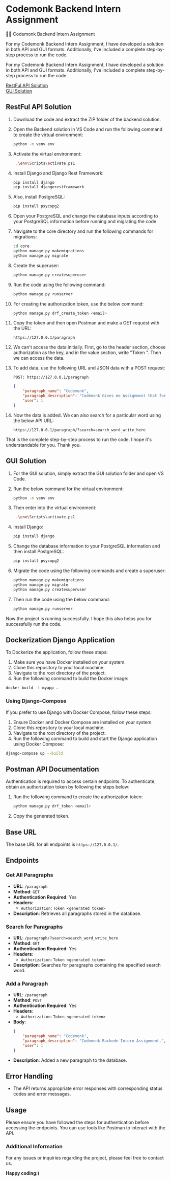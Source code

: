 # Codemonk Backend Intern Assignment

👨‍💻 Codemonk Backend Intern Assignment  

For my Codemonk Backend Intern Assignment, I have developed a solution in both API and GUI formats. Additionally, I've included a complete step-by-step process to run the code.

For my Codemonk Backend Intern Assignment, I have developed a solution in both API and GUI formats. Additionally, I've included a complete step-by-step process to run the code.

[RestFul API Solution](#restful-api-solution)  
[GUI Solution](#gui-solution)

## RestFul API Solution

1. Download the code and extract the ZIP folder of the backend solution.
2. Open the Backend solution in VS Code and run the following command to create the virtual environment:
   
   ```bash
   python -m venv env 
   ```
   
3. Activate the virtual environment:
   
   ```bash
    .\env\Scripts\activate.ps1
   ```
   
4. Install Django and Django Rest Framework:
   
   ```bash
   pip install django
   pip install djangorestframework
   ```
   
5. Also, install PostgreSQL:
   
   ```bash
   pip install psycopg2
   ```
   
6. Open your PostgreSQL and change the database inputs according to your PostgreSQL information before running and migrating the code.
7. Navigate to the core directory and run the following commands for migrations:
    
   ```bash
   cd core 
   python manage.py makemigrations
   python manage.py migrate 
   ```

8. Create the superuser:
    
   ```bash
   python manage.py createsuperuser
   ```

9. Run the code using the following command:
    
   ```bash
   python manage.py runserver
   ```

10. For creating the authorization token, use the below command:
    
    ```bash
    python manage.py drf_create_token <email>
    ```
    
11. Copy the token and then open Postman and make a GET request with the URL:
    
    ```
    https://127.0.0.1/paragraph
    ```
    
12. We can't access the data initially. First, go to the header section, choose authorization as the key, and in the value section, write "Token <generated token>". Then we can access the data.
13. To add data, use the following URL and JSON data with a POST request:
    
    ```
    POST: https://127.0.0.1/paragraph
    ```
    
    ```json
    {
        "paragraph_name": "Codemonk",
        "paragraph_description": "Codemonk Gives me Assignment that for that",
        "user": 1
    }
    ```
    
14. Now the data is added. We can also search for a particular word using the below API URL:
    
    ```
    https://127.0.0.1/paragraph/?search=search_word_write_here
    ```
That is the complete step-by-step process to run the code. I hope it's understandable for you. Thank you.

## GUI Solution

1. For the GUI solution, simply extract the GUI solution folder and open VS Code.
2. Run the below command for the virtual environment:
   
   ```bash
   python -m venv env 
   ```
   
3. Then enter into the virtual environment:
   
   ```bash
    .\env\Scripts\activate.ps1
   ```
   
4. Install Django:
   
   ```bash
   pip install django 
   ```
   
5. Change the database information to your PostgreSQL information and then install PostgreSQL:
   
   ```bash
   pip install psycopg2

   ```
   
6. Migrate the code using the following commands and create a superuser:
    
   ```bash
   python manage.py makemigrations
   python manage.py migrate 
   python manage.py createsuperuser
   ```

7. Then run the code using the below command:
    
   ```bash
   python manage.py runserver
   ```

Now the project is running successfully. I hope this also helps you for successfully run the code.

## Dockerization Django Application
To Dockerize the application, follow these steps:

1. Make sure you have Docker installed on your system.
2. Clone this repository to your local machine.
3. Navigate to the root directory of the project.
4. Run the following command to build the Docker image:

```bash
docker build -t myapp .
```

### Using Django-Compose
If you prefer to use Django with Docker Compose, follow these steps:

1. Ensure Docker and Docker Compose are installed on your system.
2. Clone this repository to your local machine.
3. Navigate to the root directory of the project.
4. Run the following command to build and start the Django application using Docker Compose:

```bash
django-compose up --build
```

## Postman API Documentation

Authentication is required to access certain endpoints. To authenticate, obtain an authorization token by following the steps below:

1. Run the following command to create the authorization token:
   ```bash
   python manage.py drf_token <email>
   ```
2. Copy the generated token.

## Base URL

The base URL for all endpoints is `https://127.0.0.1/`.

## Endpoints

### Get All Paragraphs

- **URL**: `/paragraph`
- **Method**: `GET`
- **Authentication Required**: Yes
- **Headers**:
  - `Authorization`: `Token <generated token>`
- **Description**: Retrieves all paragraphs stored in the database.

### Search for Paragraphs

- **URL**: `/paragraph/?search=search_word_write_here`
- **Method**: `GET`
- **Authentication Required**: Yes
- **Headers**:
  - `Authorization`: `Token <generated token>`
- **Description**: Searches for paragraphs containing the specified search word.

### Add a Paragraph

- **URL**: `/paragraph`
- **Method**: `POST`
- **Authentication Required**: Yes
- **Headers**:
  - `Authorization`: `Token <generated token>`
- **Body**:
  ```json
  {
      "paragraph_name": "Codemonk",
      "paragraph_description": "Codemonk Backedn Intern Assignment.",
      "user": 1
  }
  ```
- **Description**: Added a new paragraph to the database.


## Error Handling

- The API returns appropriate error responses with corresponding status codes and error messages.

## Usage

Please ensure you have followed the steps for authentication before accessing the endpoints. You can use tools like Postman to interact with the API.

### Additional Information
For any issues or inquiries regarding the project, please feel free to contact us.

**Happy coding:)**

